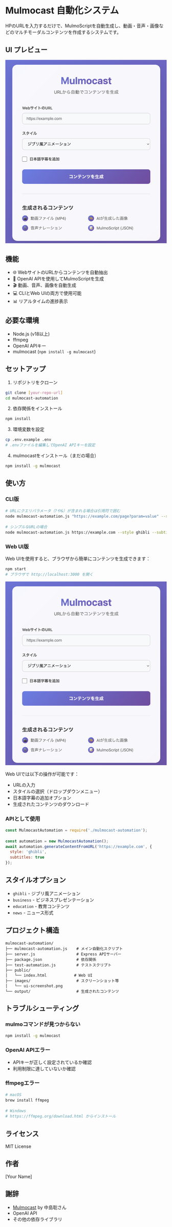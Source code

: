 # Mulmocast 自動化システム

HPのURLを入力するだけで、MulmoScriptを自動生成し、動画・音声・画像などのマルチモーダルコンテンツを作成するシステムです。

## UI プレビュー

![Mulmocast Web UI](./images/ui-screenshot.png)

## 機能

- 🌐 WebサイトのURLからコンテンツを自動抽出
- 🤖 OpenAI APIを使用してMulmoScriptを生成
- 🎬 動画、音声、画像を自動生成
- 💻 CLIとWeb UIの両方で使用可能
- 📊 リアルタイムの進捗表示

## 必要な環境

- Node.js (v18以上)
- ffmpeg
- OpenAI APIキー
- mulmocast (`npm install -g mulmocast`)

## セットアップ

1. リポジトリをクローン
```bash
git clone [your-repo-url]
cd mulmocast-automation
```

2. 依存関係をインストール
```bash
npm install
```

3. 環境変数を設定
```bash
cp .env.example .env
# .envファイルを編集してOpenAI APIキーを設定
```

4. mulmocastをインストール（まだの場合）
```bash
npm install -g mulmocast
```

## 使い方

### CLI版
```bash
# URLにクエリパラメータ（?や&）が含まれる場合は引用符で囲む
node mulmocast-automation.js "https://example.com/page?param=value" --style ghibli --subtitles

# シンプルなURLの場合
node mulmocast-automation.js https://example.com --style ghibli --subtitles
```

### Web UI版

Web UIを使用すると、ブラウザから簡単にコンテンツを生成できます：

```bash
npm start
# ブラウザで http://localhost:3000 を開く
```

![Web UI Screenshot](./images/ui-screenshot.png)

Web UIでは以下の操作が可能です：
- URLの入力
- スタイルの選択（ドロップダウンメニュー）
- 日本語字幕の追加オプション
- 生成されたコンテンツのダウンロード

### APIとして使用
```javascript
const MulmocastAutomation = require('./mulmocast-automation');

const automation = new MulmocastAutomation();
await automation.generateContentFromURL('https://example.com', {
  style: 'ghibli',
  subtitles: true
});
```

## スタイルオプション

- `ghibli` - ジブリ風アニメーション
- `business` - ビジネスプレゼンテーション
- `education` - 教育コンテンツ
- `news` - ニュース形式

## プロジェクト構造

```
mulmocast-automation/
├── mulmocast-automation.js    # メイン自動化スクリプト
├── server.js                  # Express APIサーバー
├── package.json               # 依存関係
├── test-automation.js         # テストスクリプト
├── public/
│   └── index.html            # Web UI
├── images/                    # スクリーンショット等
│   └── ui-screenshot.png
└── output/                    # 生成されたコンテンツ
```

## トラブルシューティング

### mulmoコマンドが見つからない
```bash
npm install -g mulmocast
```

### OpenAI APIエラー
- APIキーが正しく設定されているか確認
- 利用制限に達していないか確認

### ffmpegエラー
```bash
# macOS
brew install ffmpeg

# Windows
# https://ffmpeg.org/download.html からインストール
```

## ライセンス

MIT License

## 作者

[Your Name]

## 謝辞

- [Mulmocast](https://github.com/receptron/mulmocast-cli) by 中島聡さん
- OpenAI API
- その他の依存ライブラリ